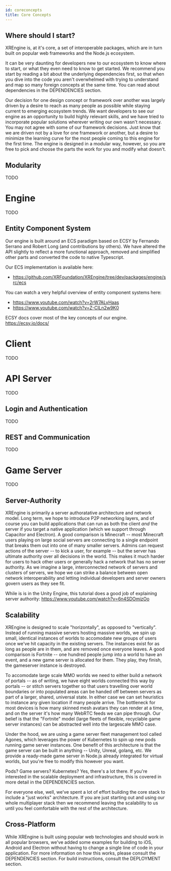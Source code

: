 ```yaml
---
id: coreconcepts
title: Core Concepts
---
```


## Where should I start?

XREngine is, at it's core, a set of interoperable packages, which are in turn built on popular web frameworks and the Node.js ecosystem.

It can be very daunting for developers new to our ecosystem to know where to start, or what they even need to know to get started. We recommend you start by reading a bit about the underlying dependencies first, so that when you dive into the code you aren't overwhelmed with trying to understand and map so many foreign concepts at the same time. You can read about dependencies in the DEPENDENCIES section.

Our decision for one design concept or framework over another was largely driven by a desire to reach as many people as possible while staying current to emerging ecosystem trends. We want developers to see our engine as an opportunity to build highly relevant skills, and we have tried to incorporate popular solutions wherever writing our own wasn't necessary. You may not agree with some of our framework decisions. Just know that we are driven not by a love for one framework or another, but a desire to minimize the learning curve for the most people coming to this engine for the first time. The engine is designed in a modular way, however, so you are free to pick and choose the parts the work for you and modify what doesn't.

## Modularity

TODO

# Engine

TODO

## Entity Component System

Our engine is built around an ECS paradigm based on ECSY by Fernando Serrano and Robert Long (and contributions by others). We have altered the API slightly to reflect a more functional approach, removed and simplified other parts and converted the code to native Typescript.

Our ECS implementation is available here:
- https://github.com/XRFoundation/XREngine/tree/dev/packages/engine/src/ecs

You can watch a very helpful overview of entity component systems here:
- https://www.youtube.com/watch?v=2rW7ALyHaas
- https://www.youtube.com/watch?v=Z-CILn2w9K0

ECSY docs cover most of the key concepts of our engine.
https://ecsy.io/docs/

# Client

TODO

# API Server

TODO

## Login and Authentication

TODO

## REST and Communication

TODO

# Game Server

TODO

## Server-Authority

XREngine is primarily a server authoratative architecture and network model. Long term, we hope to introduce P2P networking layers, and of course you can build applications that can run as both the client *and* the server if you target a native application (which we support through Capacitor and Electron). A good comparison is Minecraft -- most Minecraft users playing on large social servers are connecting to a single endpoint that breaks them out into one of many smaller servers. Admins can request actions of the server -- to kick a user, for example -- but the server has ultimate authority over all decisions in the world. This makes it much harder for users to hack other users or generally hack a network that has no server authority. As we imagine a large, interconnected network of servers and clusters of servers, we hope we can strike a balance between open network interoperability and letting individual developers and server owners govern users as they see fit.

While is is in the Unity Engine, this tutorial does a good job of explaining server authority:
https://www.youtube.com/watch?v=6n4SDOmizOo

## Scalability

XREngine is designed to scale "horizontally", as opposed to "vertically". Instead of running massive servers hosting massive worlds, we spin up small, identical instances of worlds to accomodate new groups of users once we've hit capacity in the existing servers. The instances exist for as long as people are in them, and are removed once everyone leaves. A good comparison is Fortnite -- one hundred people jump into a world to have an event, and a new game server is allocated for them. They play, they finish, the gameserver instance is destroyed.

To accomodate large scale MMO worlds we need to either build a network of portals -- as of writing, we have eight worlds connected this way by portals -- or stitch servers together so that users travelling over world boundaries or into populated areas can be handed off between servers as part of a larger, shared, universal state. In either case we can set heuristics to instance any given location if many people arrive. The bottleneck for most devices is how many skinned mesh avatars they can render at a time, and on the server it's how many WebRTC feeds we can pipe through. Our belief is that the "Fortnite" model (large fleets of flexible, recyclable game server instances) can be abstracted well into the largescale MMO case.

Under the hood, we are using a game server fleet management tool called Agones, which leverages the power of Kubernetes to spin up new pods running game server instances. One benefit of this architecture is that the game server can be built in anything -- Unity, Unreal, golang, etc. We provide a ready-made game server in Node.js already integrated for virtual worlds, but you're free to modify this however you want.

Pods? Game servers? Kubernetes? Yes, there's a lot there. If you're interested in the scalable deployment and infrastructure, this is covered in more detail in the DEPENDENCIES section.

For everyone else, well, we've spent a lot of effort building the core stack to include a "just works" architecture. If you are just starting out and using our whole multiplayer stack then we recommend leaving the scalability to us until you feel comfortable with the rest of the architecture.

## Cross-Platform

While XREngine is built using popular web technologies and should work in all popular browsers, we've added some examples for building to iOS, Android and Electron without having to change a single line of code in your application. For more information on how this works, please consult the DEPENDENCIES section. For build instructions, consult the DEPLOYMENT section.
